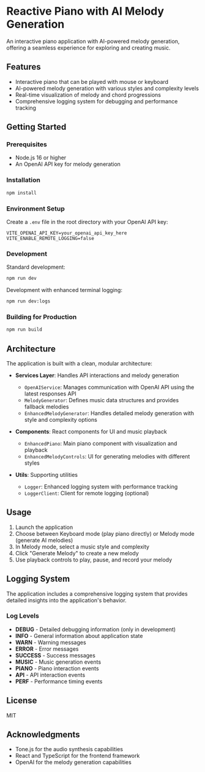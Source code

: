# Reactive Piano with AI Melody Generation

An interactive piano application with AI-powered melody generation, offering a seamless experience for exploring and creating music.

## Features

- Interactive piano that can be played with mouse or keyboard
- AI-powered melody generation with various styles and complexity levels
- Real-time visualization of melody and chord progressions
- Comprehensive logging system for debugging and performance tracking

## Getting Started

### Prerequisites

- Node.js 16 or higher
- An OpenAI API key for melody generation

### Installation

```bash
npm install
```

### Environment Setup

Create a `.env` file in the root directory with your OpenAI API key:

```
VITE_OPENAI_API_KEY=your_openai_api_key_here
VITE_ENABLE_REMOTE_LOGGING=false
```

### Development

Standard development:

```bash
npm run dev
```

Development with enhanced terminal logging:

```bash
npm run dev:logs
```

### Building for Production

```bash
npm run build
```

## Architecture

The application is built with a clean, modular architecture:

- **Services Layer**: Handles API interactions and melody generation
  - `OpenAIService`: Manages communication with OpenAI API using the latest responses API
  - `MelodyGenerator`: Defines music data structures and provides fallback melodies
  - `EnhancedMelodyGenerator`: Handles detailed melody generation with style and complexity options

- **Components**: React components for UI and music playback
  - `EnhancedPiano`: Main piano component with visualization and playback
  - `EnhancedMelodyControls`: UI for generating melodies with different styles

- **Utils**: Supporting utilities
  - `Logger`: Enhanced logging system with performance tracking
  - `LoggerClient`: Client for remote logging (optional)

## Usage

1. Launch the application
2. Choose between Keyboard mode (play piano directly) or Melody mode (generate AI melodies)
3. In Melody mode, select a music style and complexity
4. Click "Generate Melody" to create a new melody
5. Use playback controls to play, pause, and record your melody

## Logging System

The application includes a comprehensive logging system that provides detailed insights into the application's behavior.

### Log Levels

- **DEBUG** - Detailed debugging information (only in development)
- **INFO** - General information about application state
- **WARN** - Warning messages 
- **ERROR** - Error messages
- **SUCCESS** - Success messages
- **MUSIC** - Music generation events
- **PIANO** - Piano interaction events
- **API** - API interaction events
- **PERF** - Performance timing events

## License

MIT

## Acknowledgments

- Tone.js for the audio synthesis capabilities
- React and TypeScript for the frontend framework
- OpenAI for the melody generation capabilities